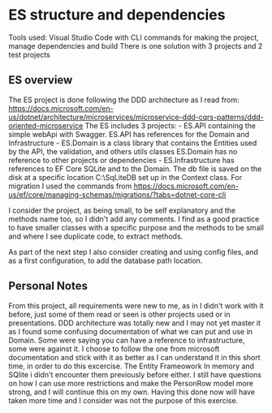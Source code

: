 # ES structure and dependencies
Tools used: Visual Studio Code with CLI commands for making the project, manage dependencies and build
There is one solution with 3 projects and 2 test projects  

## ES overview
The ES project is done following the DDD architecture as I read from: https://docs.microsoft.com/en-us/dotnet/architecture/microservices/microservice-ddd-cqrs-patterns/ddd-oriented-microservice
The ES includes 3 projects:
	- ES.API containing the simple webApi with Swagger. 
    ES.API has references for the Domain and Infrastructure
	- ES.Domain is a class library that contains the Entities used by the API, the validation, and others utils classes
	ES.Domain has no reference to other projects or dependencies
	- ES.Infrastructure has references to EF Core SQLite and to the Domain.
	The db file is saved on the disk at a specific location C:\SqLiteDB set up in the Context class.
    For migration I used the commands from https://docs.microsoft.com/en-us/ef/core/managing-schemas/migrations/?tabs=dotnet-core-cli

I consider the project, as being small, to be self explanatory and the methods name too, so I didn't add any comments.
I find as a good practice to have smaller classes with a specific purpose and the methods to be small and where I see duplicate code, to extract methods.

As part of the next step I also consider creating and using config files, and as a first configuration, to add the database path location. 

## Personal Notes
From this project, all requirements were new to me, as in I didn't work with it before, just some of them read or seen is other projects used or in presentations.
DDD architecture was totally new and I may not yet master it as I found some confusing documentation of what we can put and use in Domain. Some were saying you can have a reference to infrastructure, some were against it. I choose to follow the one from microsoft documentation and stick with it as better as I can understand it in this short time, in order to do this excercise.
The Entity Frameowork In memory and SQlite i didn't encounter them previously before either. I still have questions on how I can use more restrictions and make the PersonRow model more strong, and I will continue this on my own. Having this done now will have taken more time and I consider was not the purpose of this exercise. 